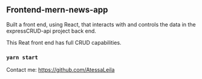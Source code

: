## Frontend-mern-news-app

Built a front end, using React, that interacts with and controls the data in the expressCRUD-api project back end.

This Reat front end has full CRUD capabilities.

### `yarn start`

Contact me: https://github.com/AtessaLeila
